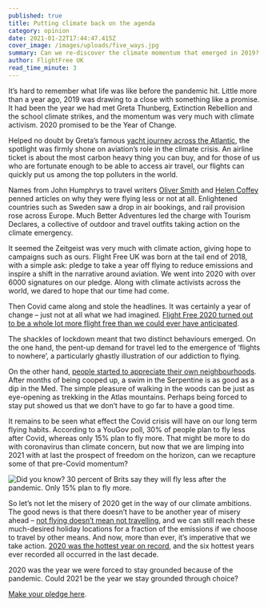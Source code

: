 ```yaml
---
published: true
title: Putting climate back on the agenda
category: opinion
date: 2021-01-22T17:44:47.415Z
cover_image: /images/uploads/five_ways.jpg
summary: Can we re-discover the climate momentum that emerged in 2019?
author: FlightFree UK
read_time_minute: 3
---
```

It’s hard to remember what life was like before the pandemic hit. Little more than a year ago, 2019 was drawing to a close with something like a promise. It had been the year we had met Greta Thunberg, Extinction Rebellion and the school climate strikes, and the momentum was very much with climate activism. 2020 promised to be the Year of Change.

Helped no doubt by Greta’s famous [yacht journey across the Atlantic](https://flightfree.co.uk/post/be-more-greta/), the spotlight was firmly shone on aviation’s role in the climate crisis. An airline ticket is about the most carbon heavy thing you can buy, and for those of us who are fortunate enough to be able to access air travel, our flights can quickly put us among the top polluters in the world. 

Names from John Humphrys to travel writers [Oliver Smith](https://www.telegraph.co.uk/travel/comment/giving-up-flying/) and [Helen Coffey](https://www.independent.co.uk/20-pledges/flight-free-pledge-2020-flying-travel-editor-fkygskam-a9250706.html) penned articles on why they were flying less or not at all. Enlightened countries such as Sweden saw a drop in air bookings, and rail provision rose across Europe. Much Better Adventures led the charge with Tourism Declares, a collective of outdoor and travel outfits taking action on the climate emergency. 

It seemed the Zeitgeist was very much with climate action, giving hope to campaigns such as ours. Flight Free UK was born at the tail end of 2018, with a simple ask: pledge to take a year off flying to reduce emissions and inspire a shift in the narrative around aviation. We went into 2020 with over 6000 signatures on our pledge. Along with climate activists across the world, we dared to hope that our time had come.

Then Covid came along and stole the headlines. It was certainly a year of change – just not at all what we had imagined. [Flight Free 2020 turned out to be a whole lot more flight free than we could ever have anticipated](https://flightfree.co.uk/post/the-flight-free-2020-that-wasnt/).

The shackles of lockdown meant that two distinct behaviours emerged. On the one hand, the pent-up demand for travel led to the emergence of ‘flights to nowhere’, a particularly ghastly illustration of our addiction to flying.

On the other hand, [people started to appreciate their own neighbourhoods](https://flightfree.co.uk/post/light-in-the-lockdown/). After months of being cooped up, a swim in the Serpentine is as good as a dip in the Med. The simple pleasure of walking in the woods can be just as eye-opening as trekking in the Atlas mountains. Perhaps being forced to stay put showed us that we don’t have to go far to have a good time.

It remains to be seen what effect the Covid crisis will have on our long term flying habits. According to a YouGov poll, 30% of people plan to fly less after Covid, whereas only 15% plan to fly more. That might be more to do with coronavirus than climate concern, but now that we are limping into 2021 with at last the prospect of freedom on the horizon, can we recapture some of that pre-Covid momentum? 

![Did you know? 30 percent of Brits say they will fly less after the pandemic. Only 15% plan to fly more.](/images/uploads/flying_less_after_covid_2.0_1920x1080.jpg)

So let’s not let the misery of 2020 get in the way of our climate ambitions. The good news is that there doesn’t have to be another year of misery ahead – [not flying doesn’t mean not travelling](https://flightfree.co.uk/blog/categories/travel/), and we can still reach these much-desired holiday locations for a fraction of the emissions if we choose to travel by other means. And now, more than ever, it’s imperative that we take action. [2020 was the hottest year on record](https://www.theguardian.com/environment/2021/jan/08/climate-crisis-experts-2020-joint-hottest-year-ever-recorded)[](https://www.theguardian.com/environment/2021/jan/08/climate-crisis-experts-2020-joint-hottest-year-ever-recorded), and the six hottest years ever recorded all occurred in the last decade.

2020 was the year we were forced to stay grounded because of the pandemic. Could 2021 be the year we stay grounded through choice?

[Make your pledge here](/index).